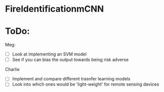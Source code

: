 # FireIdentificationmCNN

# ToDo:

Meg:
- [ ] Look at implementing an SVM model
- [ ] See if you can bias the output towards being risk adverse

Charlie
- [ ] Implement and compare different trasnfer learning models
- [ ] Look into which ones would be 'light-weight' for remote sensing devices
